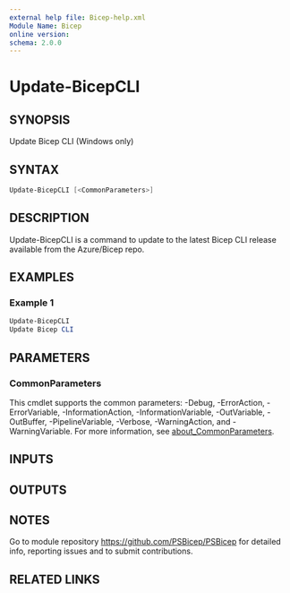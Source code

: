 ```yaml
---
external help file: Bicep-help.xml
Module Name: Bicep
online version:
schema: 2.0.0
---
```


# Update-BicepCLI

## SYNOPSIS
Update Bicep CLI (Windows only)

## SYNTAX

```powershell
Update-BicepCLI [<CommonParameters>]
```

## DESCRIPTION
Update-BicepCLI is a command to update to the latest Bicep CLI release available from the Azure/Bicep repo.

## EXAMPLES

### Example 1
```powershell
Update-BicepCLI
Update Bicep CLI
```

## PARAMETERS

### CommonParameters
This cmdlet supports the common parameters: -Debug, -ErrorAction, -ErrorVariable, -InformationAction, -InformationVariable, -OutVariable, -OutBuffer, -PipelineVariable, -Verbose, -WarningAction, and -WarningVariable. For more information, see [about_CommonParameters](http://go.microsoft.com/fwlink/?LinkID=113216).

## INPUTS

## OUTPUTS

## NOTES
Go to module repository https://github.com/PSBicep/PSBicep for detailed info, reporting issues and to submit contributions.

## RELATED LINKS
